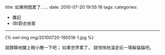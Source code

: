 title: 如果時間累了......
date: 2010-07-20 19:55:18
tags:
categories:
- 雜記
- (B)蔚衣俠客
---

{% owl-img img/20100720-195518-1.jpg %}

就靜靜地闔上眼小睡一下吧；
如果世界累了，
就悄悄地溜走玩一場躲貓貓吧。
